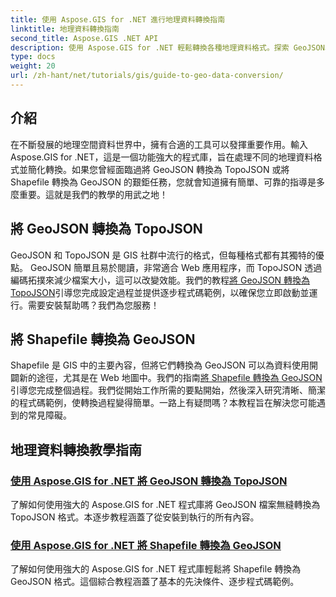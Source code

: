 ```yaml
---
title: 使用 Aspose.GIS for .NET 進行地理資料轉換指南
linktitle: 地理資料轉換指南
second_title: Aspose.GIS .NET API
description: 使用 Aspose.GIS for .NET 輕鬆轉換各種地理資料格式。探索 GeoJSON、TopoJSON 和 Shapefile 的教學。
type: docs
weight: 20
url: /zh-hant/net/tutorials/gis/guide-to-geo-data-conversion/
---
```

## 介紹

在不斷發展的地理空間資料世界中，擁有合適的工具可以發揮重要作用。輸入 Aspose.GIS for .NET，這是一個功能強大的程式庫，旨在處理不同的地理資料格式並簡化轉換。如果您曾經面臨過將 GeoJSON 轉換為 TopoJSON 或將 Shapefile 轉換為 GeoJSON 的艱鉅任務，您就會知道擁有簡單、可靠的指導是多麼重要。這就是我們的教學的用武之地！

## 將 GeoJSON 轉換為 TopoJSON

 GeoJSON 和 TopoJSON 是 GIS 社群中流行的格式，但每種格式都有其獨特的優點。 GeoJSON 簡單且易於閱讀，非常適合 Web 應用程序，而 TopoJSON 透過編碼拓撲來減少檔案大小，這可以改變效能。我們的教程[將 GeoJSON 轉換為 TopoJSON](./converting-geojson-to-topojson/)引導您完成設定過程並提供逐步程式碼範例，以確保您立即啟動並運行。需要安裝幫助嗎？我們為您服務！

## 將 Shapefile 轉換為 GeoJSON

 Shapefile 是 GIS 中的主要內容，但將它們轉換為 GeoJSON 可以為資料使用開闢新的途徑，尤其是在 Web 地圖中。我們的指南[將 Shapefile 轉換為 GeoJSON](./converting-shapefile-to-geojson/)引導您完成整個過程。我們從開始工作所需的要點開始，然後深入研究清晰、簡潔的程式碼範例，使轉換過程變得簡單。一路上有疑問嗎？本教程旨在解決您可能遇到的常見障礙。

## 地理資料轉換教學指南
### [使用 Aspose.GIS for .NET 將 GeoJSON 轉換為 TopoJSON](./converting-geojson-to-topojson/)
了解如何使用強大的 Aspose.GIS for .NET 程式庫將 GeoJSON 檔案無縫轉換為 TopoJSON 格式。本逐步教程涵蓋了從安裝到執行的所有內容。
### [使用 Aspose.GIS for .NET 將 Shapefile 轉換為 GeoJSON](./converting-shapefile-to-geojson/)
了解如何使用強大的 Aspose.GIS for .NET 程式庫輕鬆將 Shapefile 轉換為 GeoJSON 格式。這個綜合教程涵蓋了基本的先決條件、逐步程式碼範例。